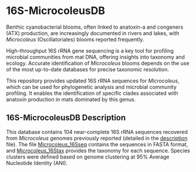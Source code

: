 # 16S-MicrocoleusDB
Benthic cyanobacterial blooms, often linked to anatoxin-a and congeners (ATX) production, are increasingly documented in rivers and lakes, with *Microcoleus* (Oscillatoriales) blooms reported frequently.

High-throughput 16S rRNA gene sequencing is a key tool for profiling microbial communities from mat DNA, offering insights into taxonomy and ecology. Accurate identification of *Microcoleus* blooms depends on the use of the most up-to-date databases for precise taxonomic resolution.

This repository provides updated 16S rRNA sequences for *Microcoleus*, which can be used for phylogenetic analysis and microbial community profiling. It enables the identification of specific clades associated with anatoxin production in mats dominated by this genus.

## 16S-MicrocoleusDB Description
This database contains 104 near-complete 16S rRNA sequences recovered from *Microcoleus* genomes previously reported (detailed in the [description](https://github.com/Cecilio8422/16S-MicrocoleusDB/blob/225fbff55a98df842350cbe16e43ba2bbe55c74c/16SDb_description.xlsx) file). The file [Microcoleus_16Sseq](https://github.com/Cecilio8422/16S-MicrocoleusDB/blob/225fbff55a98df842350cbe16e43ba2bbe55c74c/Microcoleus_16Sseq.fasta) contains the sequences in FASTA format, and [Microcoleus_16Stax](https://github.com/Cecilio8422/16S-MicrocoleusDB/blob/225fbff55a98df842350cbe16e43ba2bbe55c74c/Microcoleus_16Stax.csv) provides the taxonomy for each sequence. Species clusters were defined based on genome clustering at 95% Average Nucleotide Identity (ANI).
